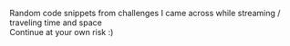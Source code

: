 Random code snippets from challenges I came across while
streaming / traveling time and space  
Continue at your own risk :)